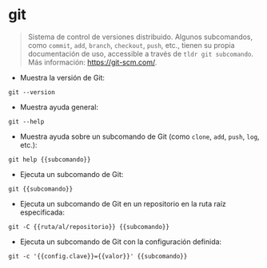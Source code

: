 # git

> Sistema de control de versiones distribuido.
> Algunos subcomandos, como `commit`, `add`, `branch`, `checkout`, `push`, etc., tienen su propia documentación de uso, accessible a través de `tldr git subcomando`.
> Más información: <https://git-scm.com/>.

- Muestra la versión de Git:

`git --version`

- Muestra ayuda general:

`git --help`

- Muestra ayuda sobre un subcomando de Git (como `clone`, `add`, `push`, `log`, etc.):

`git help {{subcomando}}`

- Ejecuta un subcomando de Git:

`git {{subcomando}}`

- Ejecuta un subcomando de Git en un repositorio en la ruta raíz especificada:

`git -C {{ruta/al/repositorio}} {{subcomando}}`

- Ejecuta un subcomando de Git con la configuración definida:

`git -c '{{config.clave}}={{valor}}' {{subcomando}}`
